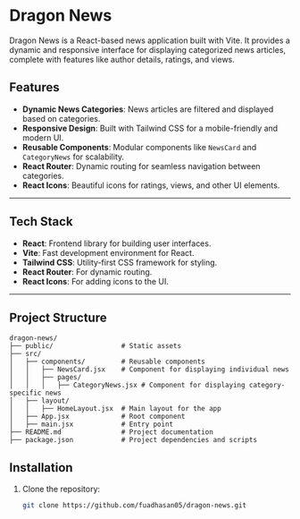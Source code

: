 # Dragon News

Dragon News is a React-based news application built with Vite. It provides a dynamic and responsive interface for displaying categorized news articles, complete with features like author details, ratings, and views.

## Features

- **Dynamic News Categories**: News articles are filtered and displayed based on categories.
- **Responsive Design**: Built with Tailwind CSS for a mobile-friendly and modern UI.
- **Reusable Components**: Modular components like `NewsCard` and `CategoryNews` for scalability.
- **React Router**: Dynamic routing for seamless navigation between categories.
- **React Icons**: Beautiful icons for ratings, views, and other UI elements.

---

## Tech Stack

- **React**: Frontend library for building user interfaces.
- **Vite**: Fast development environment for React.
- **Tailwind CSS**: Utility-first CSS framework for styling.
- **React Router**: For dynamic routing.
- **React Icons**: For adding icons to the UI.

---

## Project Structure

```
dragon-news/
├── public/                 # Static assets
├── src/
│   ├── components/         # Reusable components
│   │   ├── NewsCard.jsx    # Component for displaying individual news
│   │   ├── pages/
│   │   │   ├── CategoryNews.jsx # Component for displaying category-specific news
│   ├── layout/
│   │   ├── HomeLayout.jsx  # Main layout for the app
│   ├── App.jsx             # Root component
│   ├── main.jsx            # Entry point
├── README.md               # Project documentation
├── package.json            # Project dependencies and scripts
```

## Installation

1. Clone the repository:
   ```bash
   git clone https://github.com/fuadhasan05/dragon-news.git
   ```
